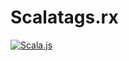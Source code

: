 # Scalatags.rx

[![Scala.js](https://www.scala-js.org/assets/badges/scalajs-0.6.17.svg)](https://www.scala-js.org)
